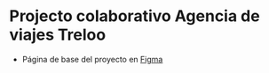 # Projecto colaborativo Agencia de viajes Treloo

- Página de base del proyecto en [Figma](https://www.figma.com/community/file/1067291706100571818)

